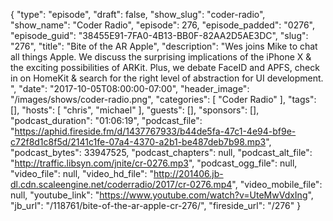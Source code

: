 {
  "type": "episode",
  "draft": false,
  "show_slug": "coder-radio",
  "show_name": "Coder Radio",
  "episode": 276,
  "episode_padded": "0276",
  "episode_guid": "38455E91-7FA0-4B13-BB0F-82AA2D5AE3DC",
  "slug": "276",
  "title": "Bite of the AR Apple",
  "description": "Wes joins Mike to chat all things Apple. We discuss the surprising implications of the iPhone X & the exciting possibilities of ARKit. Plus, we debate FaceID and APFS, check in on HomeKit & search for the right level of abstraction for UI development. ",
  "date": "2017-10-05T08:00:00-07:00",
  "header_image": "/images/shows/coder-radio.png",
  "categories": [
    "Coder Radio"
  ],
  "tags": [],
  "hosts": [
    "chris",
    "michael"
  ],
  "guests": [],
  "sponsors": [],
  "podcast_duration": "01:06:19",
  "podcast_file": "https://aphid.fireside.fm/d/1437767933/b44de5fa-47c1-4e94-bf9e-c72f8d1c8f5d/2141c1fe-07a4-4370-a2b1-be487deb7b98.mp3",
  "podcast_bytes": 33947525,
  "podcast_chapters": null,
  "podcast_alt_file": "http://traffic.libsyn.com/jnite/cr-0276.mp3",
  "podcast_ogg_file": null,
  "video_file": null,
  "video_hd_file": "http://201406.jb-dl.cdn.scaleengine.net/coderradio/2017/cr-0276.mp4",
  "video_mobile_file": null,
  "youtube_link": "https://www.youtube.com/watch?v=UteMwVdxIng",
  "jb_url": "/118761/bite-of-the-ar-apple-cr-276/",
  "fireside_url": "/276"
}


